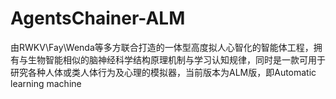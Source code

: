 # AgentsChainer-ALM
由RWKV\Fay\Wenda等多方联合打造的一体型高度拟人心智化的智能体工程，拥有与生物智能相似的脑神经科学结构原理机制与学习认知规律，同时是一款可用于研究各种人体或类人体行为及心理的模拟器，当前版本为ALM版，即Automatic learning machine
